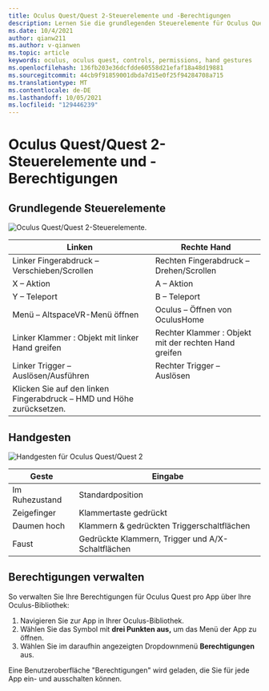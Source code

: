 ```yaml
---
title: Oculus Quest/Quest 2-Steuerelemente und -Berechtigungen
description: Lernen Sie die grundlegenden Steuerelemente für Oculus Quest- und Quest 2-Geräte kennen, verwalten Sie Berechtigungen, und verwenden Sie Handgesten.
ms.date: 10/4/2021
author: qianw211
ms.author: v-qianwen
ms.topic: article
keywords: oculus, oculus quest, controls, permissions, hand gestures
ms.openlocfilehash: 136fb203e36dcfdde60558d21efaf18a48d19881
ms.sourcegitcommit: 44cb9f91859001dbda7d15e0f25f94284708a715
ms.translationtype: MT
ms.contentlocale: de-DE
ms.lasthandoff: 10/05/2021
ms.locfileid: "129446239"
---
```

# <a name="oculus-questquest-2-controls-and-permissions"></a>Oculus Quest/Quest 2-Steuerelemente und -Berechtigungen

## <a name="basic-controls"></a>Grundlegende Steuerelemente

![Oculus Quest/Quest 2-Steuerelemente.](images/quest2-controls.svg)

| Linken | Rechte Hand |
|---|---|
| Linker Fingerabdruck – Verschieben/Scrollen | Rechten Fingerabdruck – Drehen/Scrollen |
| X – Aktion | A – Aktion |
| Y – Teleport | B – Teleport |
| Menü – AltspaceVR-Menü öffnen | Oculus – Öffnen von OculusHome |
| Linker Klammer : Objekt mit linker Hand greifen | Rechter Klammer : Objekt mit der rechten Hand greifen |
| Linker Trigger – Auslösen/Ausführen | Rechter Trigger – Auslösen |
| Klicken Sie auf den linken Fingerabdruck – HMD und Höhe zurücksetzen. |  |

## <a name="hand-gestures"></a>Handgesten

![Handgesten für Oculus Quest/Quest 2](images/quest2-hand-gesture-controls.svg)

| Geste | Eingabe |
|---|---|
| Im Ruhezustand | Standardposition |
| Zeigefinger | Klammertaste gedrückt |
| Daumen hoch | Klammern & gedrückten Triggerschaltflächen |
| Faust | Gedrückte Klammern, Trigger und A/X-Schaltflächen |

## <a name="managing-permissions"></a>Berechtigungen verwalten

So verwalten Sie Ihre Berechtigungen für Oculus Quest pro App über Ihre Oculus-Bibliothek:

1. Navigieren Sie zur App in Ihrer Oculus-Bibliothek.
2. Wählen Sie das Symbol mit **drei Punkten aus,** um das Menü der App zu öffnen.
3. Wählen Sie im daraufhin angezeigten Dropdownmenü **Berechtigungen** aus.

Eine Benutzeroberfläche "Berechtigungen" wird geladen, die Sie für jede App ein- und ausschalten können.